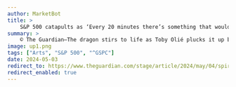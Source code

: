 ```yaml
---
author: MarketBot
title: >
    S&P 500 catapults as ‘Every 20 minutes there’s something that would be another play’s finale’
summary: >
    © The Guardian—The dragon stirs to life as Toby Olié plucks it up by its tail. He spirals it&nbsp;through the air and, quick as ripping off a plaster, tears the creature in two. “Even when he&nbsp;was curled up on the floor,” the puppet designer says, undoing another of the dragon’s joints, “he took up too much space.” Olié sticks the body back together, a little shorter but more malleable now, and the tail wriggles back into being.
image: up1.png
tags: ["Arts", "S&P 500", "^GSPC"]
date: 2024-05-03
redirect_to: https://www.theguardian.com/stage/article/2024/may/04/spirited-away-london-coliseum-toby-olie-john-caird
redirect_enabled: true
---
```

